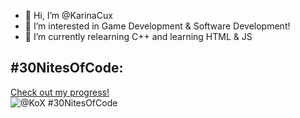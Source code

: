- 👋 Hi, I’m @KarinaCux
- 👀 I’m interested in Game Development & Software Development!
- 🌱 I’m currently relearning C++ and learning HTML & JS


<!---
KarinaCux/KarinaCux is a ✨ special ✨ repository because its `README.md` (this file) appears on your GitHub profile.
You can click the Preview link to take a look at your changes.
--->

## #30NitesOfCode:
  [Check out my progress!](https://www.codedex.io/@KoX/30-nites-of-code)  
  ![@KoX #30NitesOfCode](https://www.codedex.io/api/petStatus?user=KoX)
